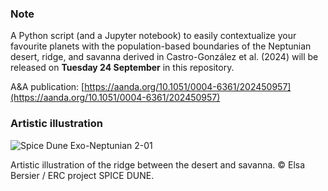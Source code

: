 ### Note
A Python script (and a Jupyter notebook) to easily contextualize your favourite planets with the population-based boundaries of the Neptunian desert, ridge, and savanna derived in Castro-González et al. (2024) will be released on **Tuesday 24 September** in this repository.

A&A publication: [https://aanda.org/10.1051/0004-6361/202450957](https://aanda.org/10.1051/0004-6361/202450957)

### Artistic illustration

![Spice Dune Exo-Neptunian 2-01](https://github.com/user-attachments/assets/07a139a4-ce1f-4899-84af-6c885d1ed0d5)

Artistic illustration of the ridge between the desert and savanna. © Elsa Bersier / ERC project SPICE DUNE.
